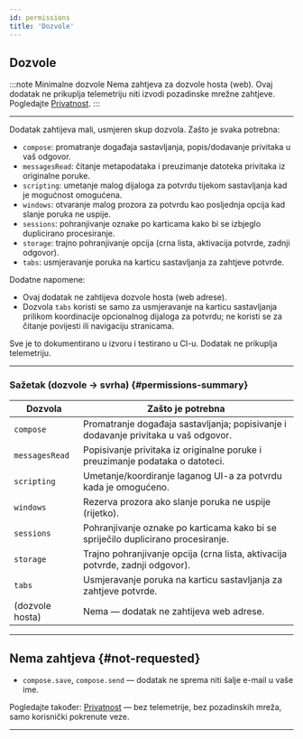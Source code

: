 ```yaml
---
id: permissions
title: 'Dozvole'
---
```


## Dozvole

:::note Minimalne dozvole
Nema zahtjeva za dozvole hosta (web). Ovaj dodatak ne prikuplja telemetriju niti izvodi pozadinske mrežne zahtjeve. Pogledajte [Privatnost](privacy).
:::

---

Dodatak zahtijeva mali, usmjeren skup dozvola. Zašto je svaka potrebna:

- `compose`: promatranje događaja sastavljanja, popis/dodavanje privitaka u vaš odgovor.
- `messagesRead`: čitanje metapodataka i preuzimanje datoteka privitaka iz originalne poruke.
- `scripting`: umetanje malog dijaloga za potvrdu tijekom sastavljanja kad je mogućnost omogućena.
- `windows`: otvaranje malog prozora za potvrdu kao posljednja opcija kad slanje poruka ne uspije.
- `sessions`: pohranjivanje oznake po karticama kako bi se izbjeglo duplicirano procesiranje.
- `storage`: trajno pohranjivanje opcija (crna lista, aktivacija potvrde, zadnji odgovor).
- `tabs`: usmjeravanje poruka na karticu sastavljanja za zahtjeve potvrde.

Dodatne napomene:

- Ovaj dodatak ne zahtijeva dozvole hosta (web adrese).
- Dozvola `tabs` koristi se samo za usmjeravanje na karticu sastavljanja prilikom koordinacije opcionalnog dijaloga za potvrdu; ne koristi se za čitanje povijesti ili navigaciju stranicama.

Sve je to dokumentirano u izvoru i testirano u CI-u. Dodatak ne prikuplja telemetriju.

---

### Sažetak (dozvole → svrha) {#permissions-summary}

| Dozvola         | Zašto je potrebna                                                                   |
| --------------- | ----------------------------------------------------------------------------------- |
| `compose`       | Promatranje događaja sastavljanja; popisivanje i dodavanje privitaka u vaš odgovor. |
| `messagesRead`  | Popisivanje privitaka iz originalne poruke i preuzimanje podataka o datoteci.       |
| `scripting`     | Umetanje/koordiranje laganog UI-a za potvrdu kada je omogućeno.                     |
| `windows`       | Rezerva prozora ako slanje poruka ne uspije (rijetko).                              |
| `sessions`      | Pohranjivanje oznake po karticama kako bi se spriječilo duplicirano procesiranje.   |
| `storage`       | Trajno pohranjivanje opcija (crna lista, aktivacija potvrde, zadnji odgovor).       |
| `tabs`          | Usmjeravanje poruka na karticu sastavljanja za zahtjeve potvrde.                    |
| (dozvole hosta) | Nema — dodatak ne zahtijeva web adrese.                                             |

---

## Nema zahtjeva {#not-requested}

- `compose.save`, `compose.send` — dodatak ne sprema niti šalje e-mail u vaše ime.

Pogledajte također: [Privatnost](privacy) — bez telemetrije, bez pozadinskih mreža, samo korisnički pokrenute veze.

---

